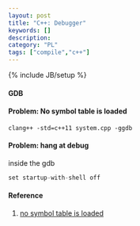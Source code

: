 ```yaml
--- 
layout: post 
title: "C++: Debugger" 
keywords: [] 
description: 
category: "PL"
tags: ["compile","c++"] 
--- 
```

{% include JB/setup %}


#### GDB



#### Problem: No symbol table is loaded

```shell
clang++ -std=c++11 system.cpp -ggdb
```

#### Problem: hang at debug
inside the gdb

```cpp
set startup-with-shell off
```


#### Reference
1. [no symbol table is loaded](https://coderwall.com/p/wyb2ug/how-fix-the-no-symbol-table-is-loaded-gdb-issue-on-mountain-lion)
